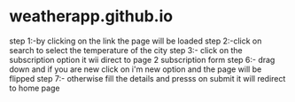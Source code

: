 
# weatherapp.github.io
step 1:-by clicking on the link the page will be loaded
step 2:-click on search to select the temperature of the city
step 3:- click on the subscription option it wii direct to page 2 subscription form
step 6:- drag down and if you are new click on i'm new option and the page will be flipped
step 7:- otherwise fill the details and presss on submit it will redirect to home page
